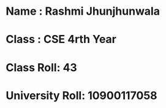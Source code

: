 # Name : Rashmi Jhunjhunwala
# Class : CSE 4rth Year
# Class Roll: 43
# University Roll: 10900117058
